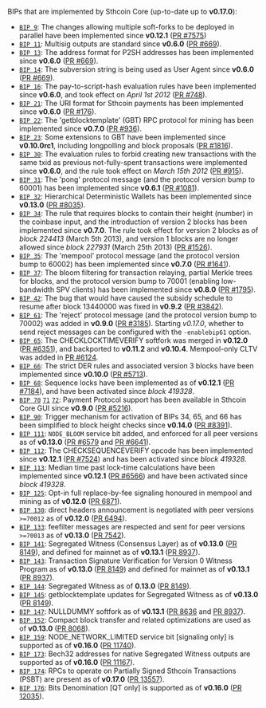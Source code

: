 BIPs that are implemented by Sthcoin Core (up-to-date up to **v0.17.0**):

* [`BIP 9`](https://github.com/sthcoin/bips/blob/master/bip-0009.mediawiki): The changes allowing multiple soft-forks to be deployed in parallel have been implemented since **v0.12.1**  ([PR #7575](https://github.com/sthcoin/sthcoin/pull/7575))
* [`BIP 11`](https://github.com/sthcoin/bips/blob/master/bip-0011.mediawiki): Multisig outputs are standard since **v0.6.0** ([PR #669](https://github.com/sthcoin/sthcoin/pull/669)).
* [`BIP 13`](https://github.com/sthcoin/bips/blob/master/bip-0013.mediawiki): The address format for P2SH addresses has been implemented since **v0.6.0** ([PR #669](https://github.com/sthcoin/sthcoin/pull/669)).
* [`BIP 14`](https://github.com/sthcoin/bips/blob/master/bip-0014.mediawiki): The subversion string is being used as User Agent since **v0.6.0** ([PR #669](https://github.com/sthcoin/sthcoin/pull/669)).
* [`BIP 16`](https://github.com/sthcoin/bips/blob/master/bip-0016.mediawiki): The pay-to-script-hash evaluation rules have been implemented since **v0.6.0**, and took effect on *April 1st 2012* ([PR #748](https://github.com/sthcoin/sthcoin/pull/748)).
* [`BIP 21`](https://github.com/sthcoin/bips/blob/master/bip-0021.mediawiki): The URI format for Sthcoin payments has been implemented since **v0.6.0** ([PR #176](https://github.com/sthcoin/sthcoin/pull/176)).
* [`BIP 22`](https://github.com/sthcoin/bips/blob/master/bip-0022.mediawiki): The 'getblocktemplate' (GBT) RPC protocol for mining has been implemented since **v0.7.0** ([PR #936](https://github.com/sthcoin/sthcoin/pull/936)).
* [`BIP 23`](https://github.com/sthcoin/bips/blob/master/bip-0023.mediawiki): Some extensions to GBT have been implemented since **v0.10.0rc1**, including longpolling and block proposals ([PR #1816](https://github.com/sthcoin/sthcoin/pull/1816)).
* [`BIP 30`](https://github.com/sthcoin/bips/blob/master/bip-0030.mediawiki): The evaluation rules to forbid creating new transactions with the same txid as previous not-fully-spent transactions were implemented since **v0.6.0**, and the rule took effect on *March 15th 2012* ([PR #915](https://github.com/sthcoin/sthcoin/pull/915)).
* [`BIP 31`](https://github.com/sthcoin/bips/blob/master/bip-0031.mediawiki): The 'pong' protocol message (and the protocol version bump to 60001) has been implemented since **v0.6.1** ([PR #1081](https://github.com/sthcoin/sthcoin/pull/1081)).
* [`BIP 32`](https://github.com/sthcoin/bips/blob/master/bip-0032.mediawiki): Hierarchical Deterministic Wallets has been implemented since **v0.13.0** ([PR #8035](https://github.com/sthcoin/sthcoin/pull/8035)).
* [`BIP 34`](https://github.com/sthcoin/bips/blob/master/bip-0034.mediawiki): The rule that requires blocks to contain their height (number) in the coinbase input, and the introduction of version 2 blocks has been implemented since **v0.7.0**. The rule took effect for version 2 blocks as of *block 224413* (March 5th 2013), and version 1 blocks are no longer allowed since *block 227931* (March 25th 2013) ([PR #1526](https://github.com/sthcoin/sthcoin/pull/1526)).
* [`BIP 35`](https://github.com/sthcoin/bips/blob/master/bip-0035.mediawiki): The 'mempool' protocol message (and the protocol version bump to 60002) has been implemented since **v0.7.0** ([PR #1641](https://github.com/sthcoin/sthcoin/pull/1641)).
* [`BIP 37`](https://github.com/sthcoin/bips/blob/master/bip-0037.mediawiki): The bloom filtering for transaction relaying, partial Merkle trees for blocks, and the protocol version bump to 70001 (enabling low-bandwidth SPV clients) has been implemented since **v0.8.0** ([PR #1795](https://github.com/sthcoin/sthcoin/pull/1795)).
* [`BIP 42`](https://github.com/sthcoin/bips/blob/master/bip-0042.mediawiki): The bug that would have caused the subsidy schedule to resume after block 13440000 was fixed in **v0.9.2** ([PR #3842](https://github.com/sthcoin/sthcoin/pull/3842)).
* [`BIP 61`](https://github.com/sthcoin/bips/blob/master/bip-0061.mediawiki): The 'reject' protocol message (and the protocol version bump to 70002) was added in **v0.9.0** ([PR #3185](https://github.com/sthcoin/sthcoin/pull/3185)). Starting *v0.17.0*, whether to send reject messages can be configured with the `-enablebip61` option.
* [`BIP 65`](https://github.com/sthcoin/bips/blob/master/bip-0065.mediawiki): The CHECKLOCKTIMEVERIFY softfork was merged in **v0.12.0** ([PR #6351](https://github.com/sthcoin/sthcoin/pull/6351)), and backported to **v0.11.2** and **v0.10.4**. Mempool-only CLTV was added in [PR #6124](https://github.com/sthcoin/sthcoin/pull/6124).
* [`BIP 66`](https://github.com/sthcoin/bips/blob/master/bip-0066.mediawiki): The strict DER rules and associated version 3 blocks have been implemented since **v0.10.0** ([PR #5713](https://github.com/sthcoin/sthcoin/pull/5713)).
* [`BIP 68`](https://github.com/sthcoin/bips/blob/master/bip-0068.mediawiki): Sequence locks have been implemented as of **v0.12.1**  ([PR #7184](https://github.com/sthcoin/sthcoin/pull/7184)), and have been activated since *block 419328*.
* [`BIP 70`](https://github.com/sthcoin/bips/blob/master/bip-0070.mediawiki) [`71`](https://github.com/sthcoin/bips/blob/master/bip-0071.mediawiki) [`72`](https://github.com/sthcoin/bips/blob/master/bip-0072.mediawiki): Payment Protocol support has been available in Sthcoin Core GUI since **v0.9.0** ([PR #5216](https://github.com/sthcoin/sthcoin/pull/5216)).
* [`BIP 90`](https://github.com/sthcoin/bips/blob/master/bip-0090.mediawiki): Trigger mechanism for activation of BIPs 34, 65, and 66 has been simplified to block height checks since **v0.14.0** ([PR #8391](https://github.com/sthcoin/sthcoin/pull/8391)).
* [`BIP 111`](https://github.com/sthcoin/bips/blob/master/bip-0111.mediawiki): `NODE_BLOOM` service bit added, and enforced for all peer versions as of **v0.13.0** ([PR #6579](https://github.com/sthcoin/sthcoin/pull/6579) and [PR #6641](https://github.com/sthcoin/sthcoin/pull/6641)).
* [`BIP 112`](https://github.com/sthcoin/bips/blob/master/bip-0112.mediawiki): The CHECKSEQUENCEVERIFY opcode has been implemented since **v0.12.1** ([PR #7524](https://github.com/sthcoin/sthcoin/pull/7524)) and has been activated since *block 419328*.
* [`BIP 113`](https://github.com/sthcoin/bips/blob/master/bip-0113.mediawiki): Median time past lock-time calculations have been implemented since **v0.12.1** ([PR #6566](https://github.com/sthcoin/sthcoin/pull/6566)) and have been activated since *block 419328*.
* [`BIP 125`](https://github.com/sthcoin/bips/blob/master/bip-0125.mediawiki): Opt-in full replace-by-fee signaling honoured in mempool and mining as of **v0.12.0** ([PR 6871](https://github.com/sthcoin/sthcoin/pull/6871)).
* [`BIP 130`](https://github.com/sthcoin/bips/blob/master/bip-0130.mediawiki): direct headers announcement is negotiated with peer versions `>=70012` as of **v0.12.0** ([PR 6494](https://github.com/sthcoin/sthcoin/pull/6494)).
* [`BIP 133`](https://github.com/sthcoin/bips/blob/master/bip-0133.mediawiki): feefilter messages are respected and sent for peer versions `>=70013` as of **v0.13.0** ([PR 7542](https://github.com/sthcoin/sthcoin/pull/7542)).
* [`BIP 141`](https://github.com/sthcoin/bips/blob/master/bip-0141.mediawiki): Segregated Witness (Consensus Layer) as of **v0.13.0** ([PR 8149](https://github.com/sthcoin/sthcoin/pull/8149)), and defined for mainnet as of **v0.13.1** ([PR 8937](https://github.com/sthcoin/sthcoin/pull/8937)).
* [`BIP 143`](https://github.com/sthcoin/bips/blob/master/bip-0143.mediawiki): Transaction Signature Verification for Version 0 Witness Program as of **v0.13.0** ([PR 8149](https://github.com/sthcoin/sthcoin/pull/8149)) and defined for mainnet as of **v0.13.1** ([PR 8937](https://github.com/sthcoin/sthcoin/pull/8937)).
* [`BIP 144`](https://github.com/sthcoin/bips/blob/master/bip-0144.mediawiki): Segregated Witness as of **0.13.0** ([PR 8149](https://github.com/sthcoin/sthcoin/pull/8149)).
* [`BIP 145`](https://github.com/sthcoin/bips/blob/master/bip-0145.mediawiki): getblocktemplate updates for Segregated Witness as of **v0.13.0** ([PR 8149](https://github.com/sthcoin/sthcoin/pull/8149)).
* [`BIP 147`](https://github.com/sthcoin/bips/blob/master/bip-0147.mediawiki): NULLDUMMY softfork as of **v0.13.1** ([PR 8636](https://github.com/sthcoin/sthcoin/pull/8636) and [PR 8937](https://github.com/sthcoin/sthcoin/pull/8937)).
* [`BIP 152`](https://github.com/sthcoin/bips/blob/master/bip-0152.mediawiki): Compact block transfer and related optimizations are used as of **v0.13.0** ([PR 8068](https://github.com/sthcoin/sthcoin/pull/8068)).
* [`BIP 159`](https://github.com/sthcoin/bips/blob/master/bip-0159.mediawiki): NODE_NETWORK_LIMITED service bit [signaling only] is supported as of **v0.16.0** ([PR 11740](https://github.com/sthcoin/sthcoin/pull/11740)).
* [`BIP 173`](https://github.com/sthcoin/bips/blob/master/bip-0173.mediawiki): Bech32 addresses for native Segregated Witness outputs are supported as of **v0.16.0** ([PR 11167](https://github.com/sthcoin/sthcoin/pull/11167)).
* [`BIP 174`](https://github.com/sthcoin/bips/blob/master/bip-0174.mediawiki): RPCs to operate on Partially Signed Sthcoin Transactions (PSBT) are present as of **v0.17.0** ([PR 13557](https://github.com/sthcoin/sthcoin/pull/13557)).
* [`BIP 176`](https://github.com/sthcoin/bips/blob/master/bip-0176.mediawiki): Bits Denomination [QT only] is supported as of **v0.16.0** ([PR 12035](https://github.com/sthcoin/sthcoin/pull/12035)).

